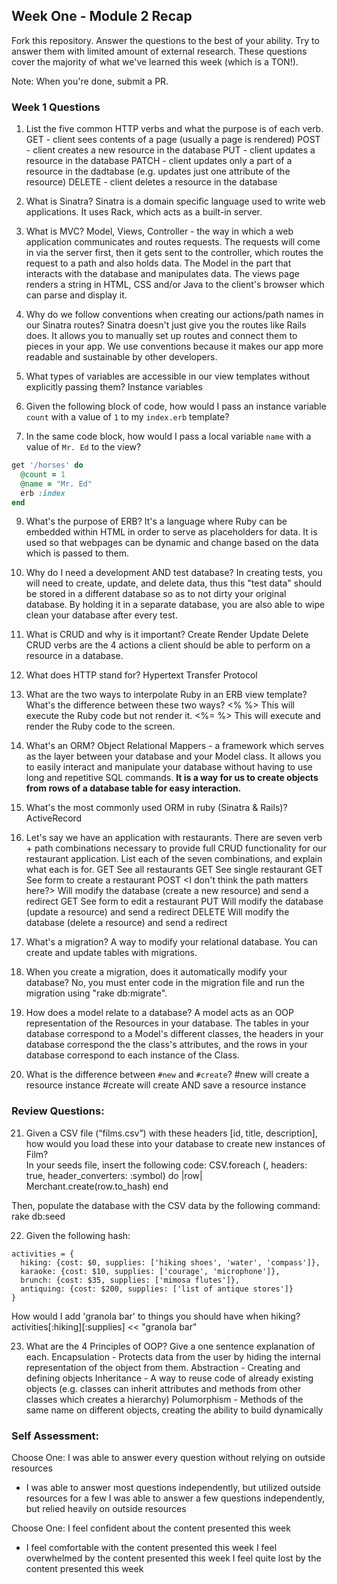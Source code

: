 ## Week One - Module 2 Recap

Fork this repository. Answer the questions to the best of your ability. Try to answer them with limited amount of external research. These questions cover the majority of what we've learned this week (which is a TON!).

Note: When you're done, submit a PR.

### Week 1 Questions

1. List the five common HTTP verbs and what the purpose is of each verb.
GET - client sees contents of a page (usually a page is rendered)
POST - client creates a new resource in the database
PUT - client updates a resource in the database
PATCH - client updates only a part of a resource in the dadtabase (e.g. updates just one attribute of the resource)
DELETE - client deletes a resource in the database

2. What is Sinatra?
Sinatra is a domain specific language used to write web applications. It uses Rack, which acts as a built-in server.

4. What is MVC?
Model, Views, Controller - the way in which a web application communicates and routes requests. The requests will come in via the server first, then it gets sent to the controller, which routes the request to a path and also holds data. The Model in the part that interacts with the database and manipulates data. The views page renders a string in HTML, CSS and/or Java to the client's browser which can parse and display it.

5. Why do we follow conventions when creating our actions/path names in our Sinatra routes?
Sinatra doesn't just give you the routes like Rails does. It allows you to manually set up routes and connect them to pieces in your app. We use conventions because it makes our app more readable and sustainable by other developers.

6. What types of variables are accessible in our view templates without explicitly passing them?
Instance variables

7. Given the following block of code, how would I pass an instance variable `count` with a value of `1` to my `index.erb` template?
8. In the same code block, how would I pass a local variable `name` with a value of `Mr. Ed` to the view?

  ```ruby
  get '/horses' do
    @count = 1
    @name = "Mr. Ed"
    erb :index
  end
  ```
9. What's the purpose of ERB?
It's a language where Ruby can be embedded within HTML in order to serve as placeholders for data. It is used so that webpages can be dynamic and change based on the data which is passed to them.

10. Why do I need a development AND test database?
In creating tests, you will need to create, update, and delete data, thus this "test data" should be stored in a different database so as to not dirty your original database. By holding it in a separate database, you are also able to wipe clean your database after every test.

11. What is CRUD and why is it important?
Create
Render
Update
Delete
CRUD verbs are the 4 actions a client should be able to perform on a resource in a database.

12. What does HTTP stand for?
Hypertext Transfer Protocol

13. What are the two ways to interpolate Ruby in an ERB view template? What's the difference between these two ways?
<% %> This will execute the Ruby code but not render it.
<%= %> This will execute and render the Ruby code to the screen.

14. What's an ORM?
Object Relational Mappers - a framework which serves as the layer between your database and your Model class. It allows you to easily interact and manipulate your database without having to use long and repetitive SQL commands. **It is a way for us to create objects from rows of a database table for easy interaction.**

15. What's the most commonly used ORM in ruby (Sinatra & Rails)?
ActiveRecord

16. Let's say we have an application with restaurants. There are seven verb + path combinations necessary to provide full CRUD functionality for our restaurant application. List each of the seven combinations, and explain what each is for.
GET <path to view all restaurants> See all restaurants
GET <path to view single restaurant> See single restaurant
GET <path to create new restaurant> See form to create a restaurant
POST <I don't think the path matters here?> Will modify the database (create a new resource) and send a redirect
GET <path to edit a restaurant> See form to edit a restaurant
PUT <path to view single restaurant> Will modify the database (update a resource) and send a redirect
DELETE <path to view single restaurant> Will modify the database (delete a resource) and send a redirect

17. What's a migration?
A way to modify your relational database. You can create and update tables with migrations.

18. When you create a migration, does it automatically modify your database?
No, you must enter code in the migration file and run the migration using "rake db:migrate".

19. How does a model relate to a database?
A model acts as an OOP representation of the Resources in your database. The tables in your database correspond to a Model's different classes, the headers in your database correspond the the class's attributes, and the rows in your database correspond to each instance of the Class.

20. What is the difference between `#new` and `#create`?
#new will create a resource instance
#create will create AND save a resource instance

### Review Questions:  
21. Given a CSV file (“films.csv”) with these headers [id, title, description], how would you load these into your database to create new instances of Film?  
In your seeds file, insert the following code:
  CSV.foreach (<file path to films.csv>, headers: true, header_converters: :symbol) do |row|
    Merchant.create(row.to_hash)
  end

Then, populate the database with the CSV data by the following command:
  rake db:seed

22. Given the following hash:
```
activities = {
  hiking: {cost: $0, supplies: ['hiking shoes', 'water', 'compass']},
  karaoke: {cost: $10, supplies: ['courage', 'microphone']},
  brunch: {cost: $35, supplies: ['mimosa flutes']},
  antiquing: {cost: $200, supplies: ['list of antique stores']}
}
```
How would I add 'granola bar' to things you should have when hiking?
activities[:hiking][:supplies] << "granola bar"

23. What are the 4 Principles of OOP? Give a one sentence explanation of each.
Encapsulation - Protects data from the user by hiding the internal representation of the object from them.
Abstraction - Creating and defining objects
Inheritance - A way to reuse code of already existing objects (e.g. classes can inherit attributes and methods from other classes which creates a hierarchy)
Polumorphism - Methods of the same name on different objects, creating the ability to build dynamically

### Self Assessment:
Choose One:
I was able to answer every question without relying on outside resources
* I was able to answer most questions independently, but utilized outside resources for a few
I was able to answer a few questions independently, but relied heavily on outside resources

Choose One:
I feel confident about the content presented this week
* I feel comfortable with the content presented this week
I feel overwhelmed by the content presented this week
I feel quite lost by the content presented this week
